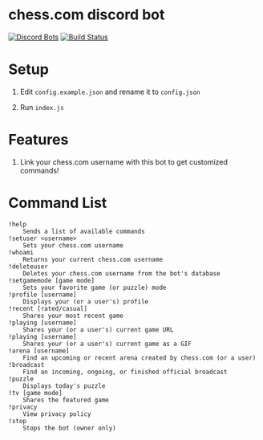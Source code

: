 # chess.com discord bot
[![Discord Bots](https://discordbots.org/api/widget/status/842330057841049600.svg)](https://discordbots.org/bot/842330057841049600)
[![Build Status](https://github.com/ddugovic/lishogi-discord/workflows/Node.js%20CI/badge.svg)](https://github.com/ddugovic/lishogi-discord/actions?query=workflow%3A%22Node.js+CI%22)

# Setup

1. Edit `config.example.json` and rename it to `config.json`

2. Run `index.js`

# Features

1. Link your chess.com username with this bot to get customized commands!

# Command List
```
!help
    Sends a list of available commands
!setuser <username>
    Sets your chess.com username
!whoami
    Returns your current chess.com username
!deleteuser
    Deletes your chess.com username from the bot's database
!setgamemode [game mode]
    Sets your favorite game (or puzzle) mode
!profile [username]
    Displays your (or a user's) profile
!recent [rated/casual]
    Shares your most recent game
!playing [username]
    Shares your (or a user's) current game URL
!playing [username]
    Shares your (or a user's) current game as a GIF
!arena [username]
    Find an upcoming or recent arena created by chess.com (or a user)
!broadcast
    Find an incoming, ongoing, or finished official broadcast
!puzzle
    Displays today's puzzle
!tv [game mode]
    Shares the featured game
!privacy
    View privacy policy
!stop
    Stops the bot (owner only)
```

